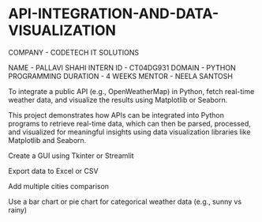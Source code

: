 # API-INTEGRATION-AND-DATA-VISUALIZATION

COMPANY - CODETECH IT SOLUTIONS

NAME - PALLAVI SHAHI
INTERN ID - CT04DG931
DOMAIN - PYTHON PROGRAMMING
DURATION - 4  WEEKS
MENTOR - NEELA SANTOSH

To integrate a public API (e.g., OpenWeatherMap) in Python, fetch real-time weather data, and visualize the results using Matplotlib or Seaborn.

This project demonstrates how APIs can be integrated into Python programs to retrieve real-time data, which can then be parsed, processed, and visualized for meaningful insights using data visualization libraries like Matplotlib and Seaborn.

Create a GUI using Tkinter or Streamlit

Export data to Excel or CSV

Add multiple cities comparison

Use a bar chart or pie chart for categorical weather data (e.g., sunny vs rainy)

